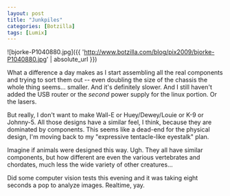 ```yaml
---
layout: post
title: "Junkpiles"
categories: [Botzilla]
tags: [Lumix]
---
```



![bjorke-P1040880.jpg]({{ 'http://www.botzilla.com/blog/pix2009/bjorke-P1040880.jpg' | absolute_url }})



What a difference a day makes as I start assembling all the real components and trying to sort them out -- even doubling the size of the chassis the whole thing seems... smaller. And it's definitely slower. And I still haven't added the USB router or the <i>second</i> power supply for the linux portion. Or the lasers.


<!--more-->
But really, I don't want to make Wall-E or Huey/Dewey/Louie or K-9 or Johnny-5. All those designs have a similar feel, I think, because they are dominated by components.  This seems like a dead-end for the physical design, I'm moving back to my "expressive tentacle-like eyestalk" plan.

Imagine if animals were designed this way. Ugh. They all have similar components, but how different are even the various vertebrates and chordates, much less the wide variety of other creatures... 

Did some computer vision tests this evening and it was taking eight seconds a pop to analyze images. Realtime, yay.

